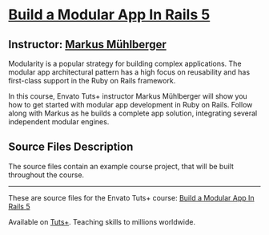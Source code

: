 # [Build a Modular App In Rails 5][published url]
## Instructor: [Markus Mühlberger][instructor url]

Modularity is a popular strategy for building complex applications. The modular app architectural pattern has a high focus on reusability and has first-class support in the Ruby on Rails framework.

In this course, Envato Tuts+ instructor Markus Mühlberger will show you how to get started with modular app development in Ruby on Rails. Follow along with Markus as he builds a complete app solution, integrating several independent modular engines.

## Source Files Description

The source files contain an example course project, that will be built throughout the course.

------

These are source files for the Envato Tuts+ course: [Build a Modular App In Rails 5][published url]

Available on [Tuts+](https://tutsplus.com). Teaching skills to millions worldwide.

[published url]: https://code.tutsplus.com/courses/build-a-modular-app-in-rails-5
[instructor url]: https://tutsplus.com/authors/markus-muehlberger
